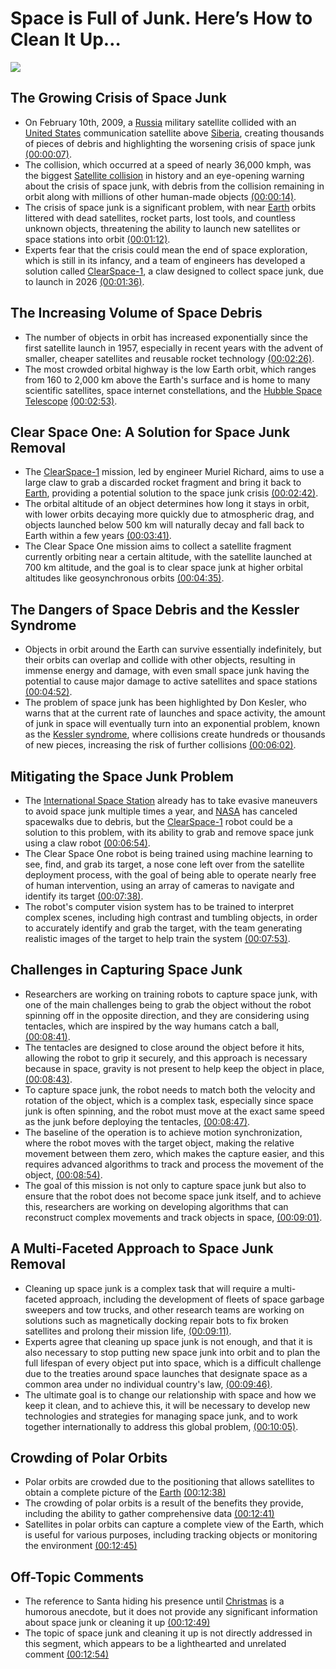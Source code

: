
# Space is Full of Junk. Here’s How to Clean It Up…
![](https://i.ytimg.com/vi/uJcXCdbm77g/maxresdefault.jpg)



## The Growing Crisis of Space Junk
- On February 10th, 2009, a [Russia](https://en.wikipedia.org/wiki/Russia) military satellite collided with an [United States](https://en.wikipedia.org/wiki/United_States) communication satellite above [Siberia](https://en.wikipedia.org/wiki/Siberia), creating thousands of pieces of debris and highlighting the worsening crisis of space junk [(00:00:07)](https://www.youtube.com/watch?v=uJcXCdbm77g&t=7s).
- The collision, which occurred at a speed of nearly 36,000 kmph, was the biggest [Satellite collision](https://en.wikipedia.org/wiki/Satellite_collision) in history and an eye-opening warning about the crisis of space junk, with debris from the collision remaining in orbit along with millions of other human-made objects [(00:00:14)](https://www.youtube.com/watch?v=uJcXCdbm77g&t=14s).
- The crisis of space junk is a significant problem, with near [Earth](https://en.wikipedia.org/wiki/Earth) orbits littered with dead satellites, rocket parts, lost tools, and countless unknown objects, threatening the ability to launch new satellites or space stations into orbit [(00:01:12)](https://www.youtube.com/watch?v=uJcXCdbm77g&t=72s).
- Experts fear that the crisis could mean the end of space exploration, which is still in its infancy, and a team of engineers has developed a solution called [ClearSpace-1](https://en.wikipedia.org/wiki/ClearSpace-1), a claw designed to collect space junk, due to launch in 2026 [(00:01:36)](https://www.youtube.com/watch?v=uJcXCdbm77g&t=96s).

## The Increasing Volume of Space Debris
- The number of objects in orbit has increased exponentially since the first satellite launch in 1957, especially in recent years with the advent of smaller, cheaper satellites and reusable rocket technology [(00:02:26)](https://www.youtube.com/watch?v=uJcXCdbm77g&t=146s).
- The most crowded orbital highway is the low Earth orbit, which ranges from 160 to 2,000 km above the Earth's surface and is home to many scientific satellites, space internet constellations, and the [Hubble Space Telescope](https://en.wikipedia.org/wiki/Hubble_Space_Telescope) [(00:02:53)](https://www.youtube.com/watch?v=uJcXCdbm77g&t=173s).

## Clear Space One: A Solution for Space Junk Removal
- The [ClearSpace-1](https://en.wikipedia.org/wiki/ClearSpace-1) mission, led by engineer Muriel Richard, aims to use a large claw to grab a discarded rocket fragment and bring it back to [Earth](https://en.wikipedia.org/wiki/Earth), providing a potential solution to the space junk crisis [(00:02:42)](https://www.youtube.com/watch?v=uJcXCdbm77g&t=162s).
- The orbital altitude of an object determines how long it stays in orbit, with lower orbits decaying more quickly due to atmospheric drag, and objects launched below 500 km will naturally decay and fall back to Earth within a few years [(00:03:41)](https://www.youtube.com/watch?v=uJcXCdbm77g&t=221s).
- The Clear Space One mission aims to collect a satellite fragment currently orbiting near a certain altitude, with the satellite launched at 700 km altitude, and the goal is to clear space junk at higher orbital altitudes like geosynchronous orbits [(00:04:35)](https://www.youtube.com/watch?v=uJcXCdbm77g&t=275s).

## The Dangers of Space Debris and the Kessler Syndrome
- Objects in orbit around the Earth can survive essentially indefinitely, but their orbits can overlap and collide with other objects, resulting in immense energy and damage, with even small space junk having the potential to cause major damage to active satellites and space stations [(00:04:52)](https://www.youtube.com/watch?v=uJcXCdbm77g&t=292s).
- The problem of space junk has been highlighted by Don Kesler, who warns that at the current rate of launches and space activity, the amount of junk in space will eventually turn into an exponential problem, known as the [Kessler syndrome](https://en.wikipedia.org/wiki/Kessler_syndrome), where collisions create hundreds or thousands of new pieces, increasing the risk of further collisions [(00:06:02)](https://www.youtube.com/watch?v=uJcXCdbm77g&t=362s).

## Mitigating the Space Junk Problem
- The [International Space Station](https://en.wikipedia.org/wiki/International_Space_Station) already has to take evasive maneuvers to avoid space junk multiple times a year, and [NASA](https://en.wikipedia.org/wiki/NASA) has canceled spacewalks due to debris, but the [ClearSpace-1](https://en.wikipedia.org/wiki/ClearSpace-1) robot could be a solution to this problem, with its ability to grab and remove space junk using a claw robot [(00:06:54)](https://www.youtube.com/watch?v=uJcXCdbm77g&t=414s).
- The Clear Space One robot is being trained using machine learning to see, find, and grab its target, a nose cone left over from the satellite deployment process, with the goal of being able to operate nearly free of human intervention, using an array of cameras to navigate and identify its target [(00:07:38)](https://www.youtube.com/watch?v=uJcXCdbm77g&t=458s).
- The robot's computer vision system has to be trained to interpret complex scenes, including high contrast and tumbling objects, in order to accurately identify and grab the target, with the team generating realistic images of the target to help train the system [(00:07:53)](https://www.youtube.com/watch?v=uJcXCdbm77g&t=473s).

## Challenges in Capturing Space Junk
- Researchers are working on training robots to capture space junk, with one of the main challenges being to grab the object without the robot spinning off in the opposite direction, and they are considering using tentacles, which are inspired by the way humans catch a ball, [(00:08:41)](https://www.youtube.com/watch?v=uJcXCdbm77g&t=521s).
- The tentacles are designed to close around the object before it hits, allowing the robot to grip it securely, and this approach is necessary because in space, gravity is not present to help keep the object in place, [(00:08:43)](https://www.youtube.com/watch?v=uJcXCdbm77g&t=523s).
- To capture space junk, the robot needs to match both the velocity and rotation of the object, which is a complex task, especially since space junk is often spinning, and the robot must move at the exact same speed as the junk before deploying the tentacles, [(00:08:47)](https://www.youtube.com/watch?v=uJcXCdbm77g&t=527s).
- The baseline of the operation is to achieve motion synchronization, where the robot moves with the target object, making the relative movement between them zero, which makes the capture easier, and this requires advanced algorithms to track and process the movement of the object, [(00:08:54)](https://www.youtube.com/watch?v=uJcXCdbm77g&t=534s).
- The goal of this mission is not only to capture space junk but also to ensure that the robot does not become space junk itself, and to achieve this, researchers are working on developing algorithms that can reconstruct complex movements and track objects in space, [(00:09:01)](https://www.youtube.com/watch?v=uJcXCdbm77g&t=541s).

## A Multi-Faceted Approach to Space Junk Removal
- Cleaning up space junk is a complex task that will require a multi-faceted approach, including the development of fleets of space garbage sweepers and tow trucks, and other research teams are working on solutions such as magnetically docking repair bots to fix broken satellites and prolong their mission life, [(00:09:11)](https://www.youtube.com/watch?v=uJcXCdbm77g&t=551s).
- Experts agree that cleaning up space junk is not enough, and that it is also necessary to stop putting new space junk into orbit and to plan the full lifespan of every object put into space, which is a difficult challenge due to the treaties around space launches that designate space as a common area under no individual country's law, [(00:09:46)](https://www.youtube.com/watch?v=uJcXCdbm77g&t=586s).
- The ultimate goal is to change our relationship with space and how we keep it clean, and to achieve this, it will be necessary to develop new technologies and strategies for managing space junk, and to work together internationally to address this global problem, [(00:10:05)](https://www.youtube.com/watch?v=uJcXCdbm77g&t=605s).

## Crowding of Polar Orbits
- Polar orbits are crowded due to the positioning that allows satellites to obtain a complete picture of the [Earth](https://en.wikipedia.org/wiki/Earth) [(00:12:38)](https://www.youtube.com/watch?v=uJcXCdbm77g&t=758s)
- The crowding of polar orbits is a result of the benefits they provide, including the ability to gather comprehensive data [(00:12:41)](https://www.youtube.com/watch?v=uJcXCdbm77g&t=761s)
- Satellites in polar orbits can capture a complete view of the Earth, which is useful for various purposes, including tracking objects or monitoring the environment [(00:12:45)](https://www.youtube.com/watch?v=uJcXCdbm77g&t=765s)

## Off-Topic Comments
- The reference to Santa hiding his presence until [Christmas](https://en.wikipedia.org/wiki/Christmas) is a humorous anecdote, but it does not provide any significant information about space junk or cleaning it up [(00:12:49)](https://www.youtube.com/watch?v=uJcXCdbm77g&t=769s)
- The topic of space junk and cleaning it up is not directly addressed in this segment, which appears to be a lighthearted and unrelated comment [(00:12:54)](https://www.youtube.com/watch?v=uJcXCdbm77g&t=774s)
